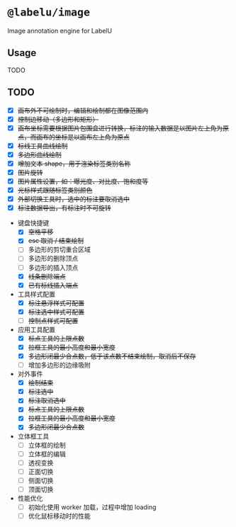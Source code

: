 # `@labelu/image`

Image annotation engine for LabelU

## Usage

TODO

## TODO

- [x] ~~画布外不可绘制时，编辑和绘制都在图像范围内~~
- [x] ~~控制边移动（多边形和矩形）~~
- [x] ~~画布坐标需要根据图片包围盒进行转换，标注的输入数据是以图片左上角为原点，而画布的坐标是以画布左上角为原点~~
- [x] ~~标线工具曲线绘制~~
- [x] ~~多边形曲线绘制~~
- [x] ~~增加文本 shape，用于渲染标签类别名称~~
- [x] ~~图片旋转~~
- [x] ~~图片属性设置，如：曝光度、对比度、饱和度等~~
- [x] ~~光标样式跟随标签类别颜色~~
- [x] ~~外部切换工具时，选中的标注要取消选中~~
- [x] ~~标注数据导出，有标注时不可旋转~~
- 键盘快捷键
  - [x] ~~空格平移~~
  - [x] ~~esc 取消 / 结束绘制~~
  - [ ] 多边形的剪切重合区域
  - [ ] 多边形的删除顶点
  - [ ] 多边形的插入顶点
  - [x] ~~线条删除端点~~
  - [x] ~~已有标线插入端点~~
- 工具样式配置
  - [x] ~~标注悬浮样式可配置~~
  - [x] ~~标注选中样式可配置~~
  - [ ] ~~控制点样式可配置~~
- 应用工具配置
  - [x] ~~标点工具的上限点数~~
  - [x] ~~拉框工具的最小高度和最小宽度~~
  - [x] ~~多边形闭最少合点数，低于该点数不结束绘制，取消后不保存~~
  - [ ] 增加多边形的边缘吸附
- 对外事件
  - [x] ~~绘制结束~~
  - [x] ~~标注选中~~
  - [x] ~~标注取消选中~~
  - [x] ~~标点工具的上限点数~~
  - [x] ~~拉框工具的最小高度和最小宽度~~
  - [x] ~~多边形闭最少合点数~~
- 立体框工具
  - [ ] 立体框的绘制
  - [ ] 立体框的编辑
  - [ ] 透视变换
  - [ ] 正面切换
  - [ ] 侧面切换
  - [ ] 顶面切换
- 性能优化
  - [ ] 初始化使用 worker 加载，过程中增加 loading
  - [ ] 优化鼠标移动时的性能
